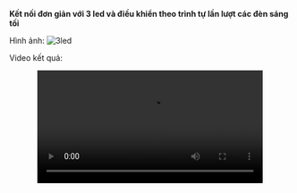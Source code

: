 **Kết nối đơn giản với 3 led và điều khiển theo trình tự lần lượt các đèn sáng tối**

Hình ảnh:
![3led](https://github.com/user-attachments/assets/5e0dd3b7-0b98-4539-bf8a-ab6b1234c48c)

Video kết quả:
<div style="display: flex; justify-content: center; align-items: center;">
  <video src="https://github.com/user-attachments/assets/87646db2-d78b-44d5-9c73-e666bbec8c44" controls style="width: 80%; max-width: 600px;">
    Trình duyệt của bạn không hỗ trợ thẻ video.
  </video>
</div>
